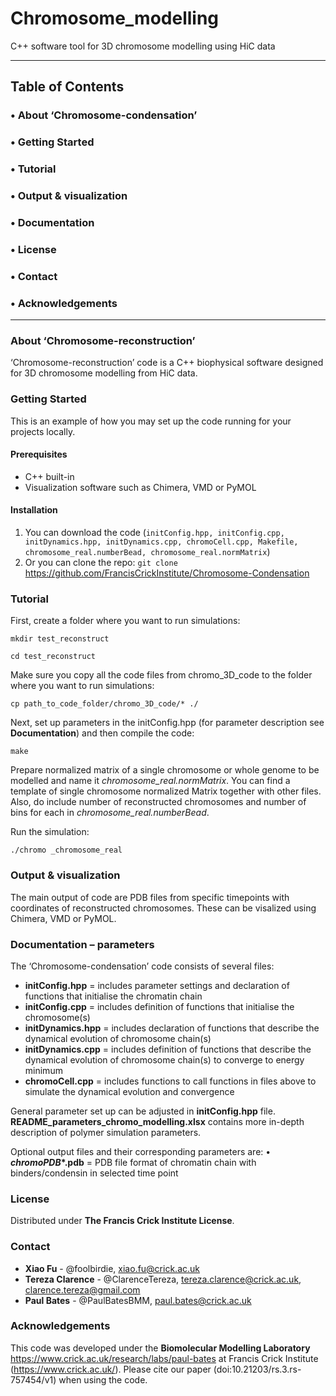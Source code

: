 # Chromosome_modelling
C++ software tool for 3D chromosome modelling using HiC data

--------------------------------
## Table of Contents

### •	 About ‘Chromosome-condensation’

### •	 Getting Started

### • Tutorial

### •	Output & visualization

### •	Documentation

### •	License

### •	Contact

### •	Acknowledgements

------------------------------------

### About ‘Chromosome-reconstruction’

‘Chromosome-reconstruction’ code is a C++ biophysical software designed for 3D chromosome modelling from HiC data. 


### Getting Started

This is an example of how you may set up the code running for your projects locally.

#### Prerequisites
-	C++ built-in
-	Visualization software such as Chimera, VMD or PyMOL

#### Installation
1.	You can download the code (`initConfig.hpp, initConfig.cpp, initDynamics.hpp, initDynamics.cpp, chromoCell.cpp, Makefile, chromosome_real.numberBead, chromosome_real.normMatrix`)
2.	Or you can clone the repo: `git clone` https://github.com/FrancisCrickInstitute/Chromosome-Condensation


### Tutorial

First, create a folder where you want to run simulations:

`mkdir test_reconstruct`


`cd test_reconstruct`

Make sure you copy all the code files from chromo_3D_code to the folder where you want to run simulations:

`cp path_to_code_folder/chromo_3D_code/* ./ `

Next, set up parameters in the initConfig.hpp (for parameter description see **Documentation**) and then compile the code:

`make`

Prepare normalized matrix of a single chromosome or whole genome to be modelled and name it *_chromosome_real.normMatrix_*. You can find a template of single chromosome normalized Matrix together with other files.
Also, do include number of reconstructed chromosomes and number of bins for each in *_chromosome_real.numberBead_*. 

Run the simulation:

`./chromo _chromosome_real`


### Output & visualization

The main output of code are PDB files from specific timepoints with coordinates of reconstructed chromosomes. These can be visalized using Chimera, VMD or PyMOL.  


### Documentation – parameters 

The ‘Chromosome-condensation’ code consists of several files:

- **initConfig.hpp** = includes parameter settings and declaration of functions that initialise the chromatin chain
- **initConfig.cpp** = includes definition of functions that initialise the chromosome(s)
- **initDynamics.hpp** = includes declaration of functions that describe the dynamical evolution of chromosome chain(s)
- **initDynamics.cpp** = includes definition of functions that describe the dynamical evolution of chromosome chain(s) to converge to energy minimum
- **chromoCell.cpp** = includes functions to call functions in files above to simulate the dynamical evolution and convergence 

General parameter set up can be adjusted in **initConfig.hpp** file. **README_parameters_chromo_modelling.xlsx** contains more in-depth description of polymer simulation parameters.



Optional output files and their corresponding parameters are:
•	**_chromoPDB_*.pdb** = PDB file format of chromatin chain with binders/condensin in selected time point


### License
Distributed under **The Francis Crick Institute License**. 
 

### Contact
-	**Xiao Fu** - @foolbirdie, xiao.fu@crick.ac.uk
-	**Tereza Clarence** - @ClarenceTereza, tereza.clarence@crick.ac.uk, clarence.tereza@gmail.com
-	**Paul Bates** - @PaulBatesBMM, paul.bates@crick.ac.uk


### Acknowledgements

This code was developed under the **Biomolecular Modelling Laboratory** https://www.crick.ac.uk/research/labs/paul-bates at Francis Crick Institute (https://www.crick.ac.uk/). 
Please cite our paper (doi:10.21203/rs.3.rs-757454/v1) when using the code.


